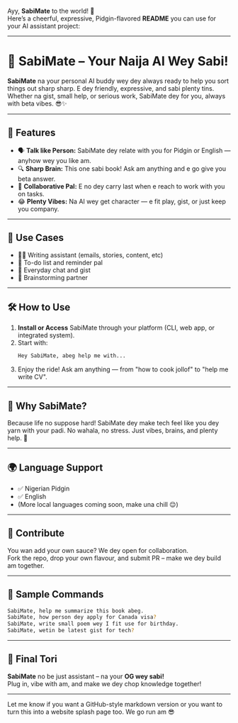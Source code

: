 Ayy, **SabiMate** to the world! 🎉  
Here’s a cheerful, expressive, Pidgin-flavored **README** you can use for your AI assistant project:

---

# 🧠 SabiMate – Your Naija AI Wey Sabi!

**SabiMate** na your personal AI buddy wey dey always ready to help you sort things out sharp sharp. E dey friendly, expressive, and sabi plenty tins. Whether na gist, small help, or serious work, SabiMate dey for you, always with beta vibes. 😎✨

---

## 🚀 Features

- 🗣️ **Talk like Person:** SabiMate dey relate with you for Pidgin or English — anyhow wey you like am.
- 🔍 **Sharp Brain:** This one sabi book! Ask am anything and e go give you beta answer.
- 🤝 **Collaborative Pal:** E no dey carry last when e reach to work with you on tasks.
- 😂 **Plenty Vibes:** Na AI wey get character — e fit play, gist, or just keep you company.

---

## 🔧 Use Cases

- ✍🏽 Writing assistant (emails, stories, content, etc)
- 🧾 To-do list and reminder pal
- 💬 Everyday chat and gist
- 🧠 Brainstorming partner

---

## 🛠️ How to Use

1. **Install or Access** SabiMate through your platform (CLI, web app, or integrated system).
2. Start with:  
   ```bash
   Hey SabiMate, abeg help me with...
   ```
3. Enjoy the ride! Ask am anything — from "how to cook jollof" to "help me write CV".

---

## 📣 Why SabiMate?

Because life no suppose hard! SabiMate dey make tech feel like you dey yarn with your padi. No wahala, no stress. Just vibes, brains, and plenty help. 🤗

---

## 🌍 Language Support

- ✅ Nigerian Pidgin
- ✅ English
- (More local languages coming soon, make una chill 😌)

---

## 🙌 Contribute

You wan add your own sauce? We dey open for collaboration.  
Fork the repo, drop your own flavour, and submit PR – make we dey build am together.

---

## 💬 Sample Commands

```bash
SabiMate, help me summarize this book abeg.
SabiMate, how person dey apply for Canada visa?
SabiMate, write small poem wey I fit use for birthday.
SabiMate, wetin be latest gist for tech?
```

---

## 👋 Final Tori

**SabiMate** no be just assistant – na your **OG wey sabi!**  
Plug in, vibe with am, and make we dey chop knowledge together!

---

Let me know if you want a GitHub-style markdown version or you want to turn this into a website splash page too. We go run am 😎